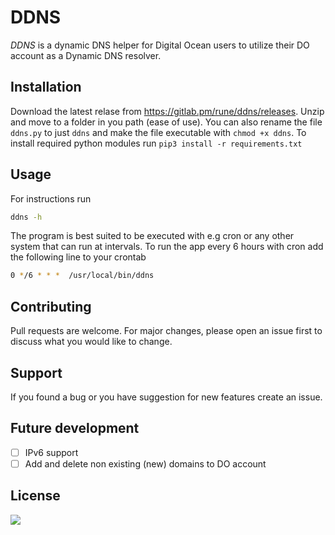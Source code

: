 # DDNS

_DDNS_ is a dynamic DNS helper for Digital Ocean users to utilize their DO account as a Dynamic DNS resolver.

## Installation

Download the latest relase from https://gitlab.pm/rune/ddns/releases. Unzip and move to a folder in you path (ease of use). You can also rename the file ```ddns.py``` to just ```ddns``` and make the file executable with ```chmod +x ddns```. To install required python modules run ```pip3 install -r requirements.txt```

## Usage

For instructions run

```bash
ddns -h
```

The program is best suited to be executed with e.g cron or any other system that can run at intervals. To run the app every 6 hours with cron add the following line to your crontab

```bash
0 */6 * * *  /usr/local/bin/ddns
```

## Contributing

Pull requests are welcome. For major changes, please open an issue first
to discuss what you would like to change.

## Support

If you found a bug or you have suggestion for new features create an issue.

## Future development

- [ ] IPv6 support
- [ ] Add and delete non existing (new) domains to DO account

## License

[<img src="https://www.gnu.org/graphics/gplv3-with-text-136x68.png">](https://www.gnu.org/licenses/gpl-3.0.en.html)
